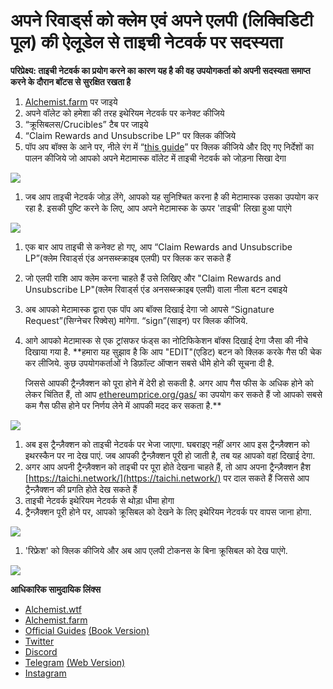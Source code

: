 # अपने रिवार्ड्स को क्लेम एवं अपने एलपी \(लिक्विडिटी पूल\) की ऐलूडेल से ताइची नेटवर्क पर सदस्यता



**परिप्रेक्ष्य: ताइची नेटवर्क का प्रयोग करने का कारण यह है की वह उपयोगकर्ता को अपनी सदस्यता समाप्त करने के दौरान बॉटस से सुरक्षित रखता है**

1. [Alchemist.farm](https://alchemist.farm) पर जाइये
2. अपने वॉलेट को हमेशा की तरह इथेरियम नेटवर्क पर कनेक्ट कीजिये
3. “क्रूसिबलस/Crucibles” टैब पर जाइये
4. “Claim Rewards and Unsubscribe LP” पर क्लिक कीजिये 
5. पॉप अप बॉक्स के आने पर, नीले रंग में “[this guide](https://github.com/Taichi-Network/docs/blob/master/sendPriveteTx_tutorial.md)” पर क्लिक कीजिये और दिए गए निर्देशों का पालन कीजिये जो आपको अपने मेटामास्क वॉलेट में ताइची नेटवर्क को जोड़ना सिखा देगा

![](https://i.imgur.com/GvfeO9X.png)

1. जब आप ताइची नेटवर्क जोड़ लेंगे, आपको यह सुनिश्चित करना है की मेटामास्क उसका उपयोग कर रहा है. इसकी पुष्टि करने के लिए, आप अपने मेटामास्क के ऊपर 'ताइची' लिखा हुआ पाएंगे

![](https://i.imgur.com/kszVVbq.png)

1. एक बार आप ताइची से कनेक्ट हो गए, आप “Claim Rewards and Unsubscribe LP”\(क्लेम रिवार्ड्स एंड अनसब्स्क्राइब एलपी\) पर क्लिक कर सकते हैं 
2. जो एलपी राशि आप क्लेम करना चाहते हैं उसे लिखिए और "Claim Rewards and Unsubscribe LP"\(क्लेम रिवार्ड्स एंड अनसब्स्क्राइब एलपी\) वाला नीला बटन दबाइये 
3. अब आपको मेटामास्क द्वारा एक पॉप अप बॉक्स दिखाई देगा जो आपसे “Signature Request”\(सिग्नेचर रिक्वेस्\) मांगेगा. “sign”\(साइन\) पर क्लिक कीजिये. 
4. आगे आपको मेटामास्क से एक ट्रांसफर फंड्स का नोटिफिकेशन बॉक्स दिखाई देगा जैसा की नीचे दिखाया गया है. \*\*हमारा यह सुझाव है कि आप "EDIT"\(एडिट\) बटन को क्लिक करके गैस फी चेक कर लीजिये. कुछ उपयोगकर्ताओं ने डिफ़ॉल्ट ऑप्शन सबसे धीमे होने की सूचना दी है. 

   जिससे आपकी ट्रैन्ज़ैक्शन को पूरा होने में देरी हो सकती है. अगर आप गैस फीस के अधिक होने को लेकर चिंतित हैं, तो आप [ethereumprice.org/gas/](https://ethereumprice.org/gas/) का उपयोग कर सकते हैं जो आपको सबसे कम गैस फीस होने पर निर्णय लेने में आपकी मदद कर सकता है.\*\*

![](https://i.imgur.com/FKnztJS.png)

1. अब इस ट्रैन्ज़ैक्शन को ताइची नेटवर्क पर भेजा जाएगा. घबराइए नहीं अगर आप इस ट्रैन्ज़ैक्शन को इथरस्कैन पर ना देख पाएं. जब आपकी ट्रैन्ज़ैक्शन पूरी हो जाती है, तब यह आपको वहां दिखाई देगा. 
2. अगर आप अपनी ट्रैन्ज़ैक्शन को ताइची पर पूरा होते देखना चाहते हैं, तो आप अपना ट्रैन्ज़ैक्शन हैश [https://taichi.network/](https://taichi.network/) पर दाल सकते हैं जिससे आप ट्रैन्ज़ैक्शन की प्रगति होते देख सकते हैं
3. ताइची नेटवर्क इथेरियम नेटवर्क से थोड़ा धीमा होगा
4. ट्रैन्ज़ैक्शन पूरी होने पर, आपको क्रूसिबल को देखने के लिए इथेरियम नेटवर्क पर वापस जाना होगा. 

![](https://i.imgur.com/fcPY6Zp.png)

1. 'रिफ्रेश' को क्लिक कीजिये और अब आप एलपी टोकनस के बिना क्रूसिबल को देख पाएंगे. 

![](https://i.imgur.com/f3rwsfA.png)

**आधिकारिक सामुदायिक लिंक्स**

* [Alchemist.wtf](http://alchemist.wtf)
* [Alchemist.farm](https://alchemist.farm)
* [Official Guides](https://hackmd.io/@alchemistcoin) [\(Book Version\)](https://hackmd.io/@alchemistcoin/HyJXT7tL_)
* [Twitter](https://twitter.com/_alchemistcoin)
* [Discord](https://discord.com/invite/qWQQMMKjKe)
* [Telegram](https://t.me/alchemistcoin) [\(Web Version\)](https://web.telegram.org/#/im?p=@alchemistcoin)
* [Instagram](https://www.instagram.com/thealchemistcoin/)

